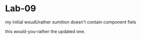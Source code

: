 # Lab-09
my initial woudUrather sumition doesn't contain component fiels

this would-you-rather the updated one.
